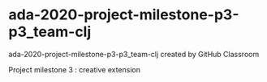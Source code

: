 # ada-2020-project-milestone-p3-p3_team-clj
ada-2020-project-milestone-p3-p3_team-clj created by GitHub Classroom

Project milestone 3 : creative extension

